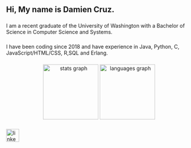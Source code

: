 <h2 align="left">Hi, My name is Damien Cruz.</h2>

###

<p align="left">I am a recent graduate of the University of Washington with a  Bachelor of Science in Computer Science and Systems.</p>

###

<p align="left">I have been coding since 2018 and have experience in Java, Python, C, JavaScript/HTML/CSS, R,SQL and Erlang.</p>

###


###
<div align="center">
   <img src="https://github-readme-stats.vercel.app/api?username=not-damien&hide_title=false&hide_rank=false&show_icons=true&include_all_commits=true&count_private=true&disable_animations=false&theme=merko&locale=en&hide_border=false&order=1" height="150" alt="stats graph"  />
  <img src="https://github-readme-stats.vercel.app/api/top-langs?username=not-damien&locale=en&hide_title=false&layout=compact&card_width=320&langs_count=5&theme=merko&hide_border=false" height="150" alt="languages graph"  />
</div>

###

<div align="left">
  <a href="https://www.linkedin.com/in/damien-cruz-7aa58b222/" target="_blank">
    <img src="https://img.shields.io/static/v1?message=LinkedIn&logo=linkedin&label=&color=0077B5&logoColor=white&labelColor=&style=for-the-badge" height="35" alt="linkedin logo"  />
  </a>
</div>

###

